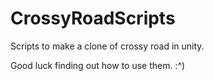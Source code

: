 # CrossyRoadScripts
Scripts to make a clone of crossy road in unity.

Good luck finding out how to use them. :^)
